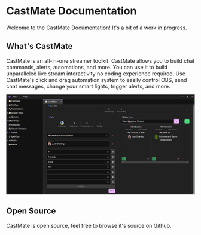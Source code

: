 # CastMate Documentation
Welcome to the CastMate Documentation! It's a bit of a work in progress.

## What's CastMate
CastMate is an all-in-one streamer toolkit. CastMate allows you to build chat commands, alerts, automations, and more. You can use it to build unparalleled live stream interactivity no coding experience required. Use CastMate's click and drag automation system to easily control OBS, send chat messages, change your smart lights, trigger alerts, and more.

![Dashboard](/images/docs/Dashboard.png)

## Open Source
CastMate is open source, feel free to browse it's source on Github.